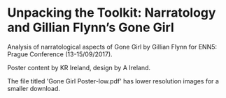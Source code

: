 #  Unpacking the Toolkit: Narratology and Gillian Flynn’s Gone Girl

Analysis of narratological aspects of Gone Girl by Gillian Flynn for ENN5: Prague Conference (13-15/09/2017).

Poster content by KR Ireland, design by A Ireland.

The file titled 'Gone Girl Poster-low.pdf' has lower resolution images for a smaller download.
